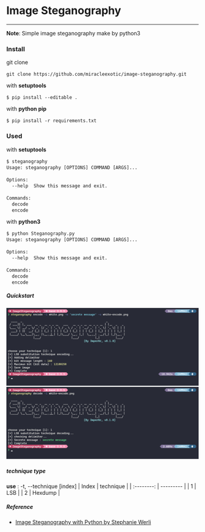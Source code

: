 # Image Steganography

---
**Note**: Simple image steganography make by python3

### Install
git clone
```console
git clone https://github.com/miracleexotic/image-steganography.git
```

with **setuptools**
```console
$ pip install --editable .
```

with **python pip**
```console
$ pip install -r requirements.txt
```

### Used
with **setuptools**
```console
$ steganography
Usage: steganography [OPTIONS] COMMAND [ARGS]...

Options:
  --help  Show this message and exit.

Commands:
  decode
  encode
```

with **python3**
```console
$ python Steganography.py
Usage: steganography [OPTIONS] COMMAND [ARGS]...

Options:
  --help  Show this message and exit.

Commands:
  decode
  encode
```
##### Quickstart
![Image Steganography encode with secrete message](/assets/images/encode_t1.png "Encode")
![Image Steganography decode](/assets/images/decode_t1.png "Decode")

##### technique type 
**use** : -t, --technique [index]
| Index      | technique |
| :--------: | --------- |
| 1          | LSB       |
| 2          | Hexdump   |


##### Reference
- [Image Steganography with Python by Stephanie Werli](https://medium.com/@stephanie.werli/image-steganography-with-python-83381475da57 "Image Steganography")
